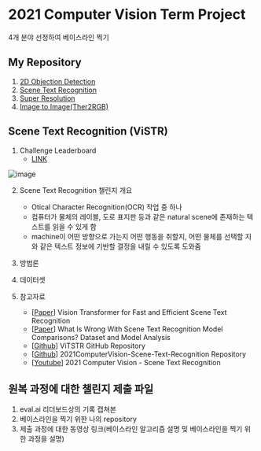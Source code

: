 # 2021 Computer Vision Term Project
4개 분야 선정하여 베이스라인 찍기
## My Repository
1. [2D Objection Detection](https://github.com/JYEDU/CV_YOLOv5)
2. [Scene Text Recognition](https://github.com/JYEDU/CV_Scene_Text_Recognition)
3. [Super Resolution](https://github.com/JYEDU/CV_Super_Resolution)
4. [Image to Image(Ther2RGB)](https://github.com/JYEDU/CV_Image-To-Image)


## Scene Text Recognition (ViSTR)

1. Challenge Leaderboard
    - [LINK](http://203.250.148.129:3088/web/challenges/challenge-page/32/overview)


![image](https://user-images.githubusercontent.com/87462769/143524872-d7c378ad-0881-42e7-b877-f6a0c30b719f.png)

2. Scene Text Recognition 챌린지 개요
    - Otical Character Recognition(OCR) 작업 중 하나
    - 컴퓨터가 물체의 레이블, 도로 표지판 등과 같은 natural scene에 존재하는 텍스트를 읽을 수 있게 함
    - machine이 어떤 방향으로 가는지 어떤 행동을 취할지, 어떤 물체를 선택할 지와 같은 텍스트 정보에 기반할 결정을 내릴 수 있도록 도와줌

3. 방법론


4. 데이터셋


5. 참고자료
    - [[Paper](https://arxiv.org/abs/2105.08582)] Vision Transformer for Fast and Efficient Scene Text Recognition
    - [[Paper](https://arxiv.org/abs/1904.01906)] What Is Wrong With Scene Text Recognition Model Comparisons? Dataset and Model Analysis
    - [[Github](https://github.com/roatienza/deep-text-recognition-benchmark)] ViTSTR GitHub Repository
    - [[Github](https://github.com/Denny-Warhol/2021ComputerVision-Scene-Text-Recognition)] 2021ComputerVision-Scene-Text-Recognition Repository
    - [[Youtube](https://www.youtube.com/watch?v=1CBn6AmTa2w&list=PL1xKqHsVFgvnM3zhBkbTZy5l_13x5R3Jq&index=5)] 2021 Computer Vision - Scene Text Recognition


## 원복 과정에 대한 챌린지 제출 파일
1. eval.ai 리더보드상의 기록 캡쳐본
2. 베이스라인을 찍기 위한 나의 repository
3. 제출 과정에 대한 동영상 링크(베이스라인 알고리즘 설명 및 베이스라인을 찍기 위한 과정을 설명)
